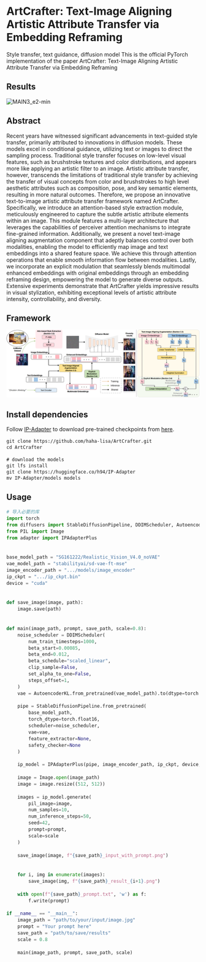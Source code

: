 # ArtCrafter: Text-Image Aligning Artistic Attribute Transfer via Embedding Reframing
Style transfer, text guidance, diffusion model
This is the official PyTorch implementation of the paper ArtCrafter: Text-Image Aligning Artistic Attribute Transfer via Embedding Reframing

## Results
![MAIN3_e2-min](https://github.com/haha-lisa/ArtCrafter/blob/main/images/teaser.png)

## Abstract
Recent years have witnessed significant advancements in text-guided style transfer, primarily attributed to innovations in diffusion models. These models excel in conditional guidance, utilizing text or images to direct the sampling process. Traditional style transfer focuses on low-level visual features, such as brushstroke textures and color distributions, and appears more like applying an artistic filter to an image. Artistic attribute transfer, however, transcends the limitations of traditional style transfer by achieving the transfer of visual concepts from color and brushstrokes to high level aesthetic attributes such as composition, pose, and key semantic elements, resulting in more natural outcomes. Therefore, we propose an innovative text-to-image artistic attribute transfer framework named ArtCrafter. Specifically, we introduce an attention-based style extraction module, meticulously engineered to capture the subtle artistic attribute elements within an image. This module features a multi-layer architecture that leverages the capabilities of perceiver attention mechanisms to integrate fine-grained information. Additionally, we present a novel text-image aligning augmentation component that adeptly balances control over both modalities, enabling the model to efficiently map image and text embeddings into a shared feature space. We achieve this through attention operations that enable smooth information flow between modalities. Lastly, we incorporate an explicit modulation that seamlessly blends multimodal enhanced embeddings with original embeddings through an embedding reframing design, empowering the model to generate diverse outputs. Extensive experiments demonstrate that ArtCrafter yields impressive results in visual stylization, exhibiting exceptional levels of artistic attribute intensity, controllability, and diversity. 

## Framework
![MAIN3_e2-min](https://github.com/haha-lisa/ArtCrafter/blob/main/images/3pipeline_00.png)

## Install dependencies

Follow [IP-Adapter](https://github.com/tencent-ailab/IP-Adapter?tab=readme-ov-file#download-models) to download pre-trained checkpoints from [here](https://huggingface.co/h94/IP-Adapter).

```
git clone https://github.com/haha-lisa/ArtCrafter.git
cd ArtCrafter

# download the models
git lfs install
git clone https://huggingface.co/h94/IP-Adapter
mv IP-Adapter/models models
```


## Usage
```python
# 导入必要的库
import torch
from diffusers import StableDiffusionPipeline, DDIMScheduler, AutoencoderKL
from PIL import Image
from adapter import IPAdapterPlus


base_model_path = "SG161222/Realistic_Vision_V4.0_noVAE"
vae_model_path = "stabilityai/sd-vae-ft-mse"
image_encoder_path = ".../models/image_encoder"
ip_ckpt = ".../ip_ckpt.bin"
device = "cuda"


def save_image(image, path):
    image.save(path)


def main(image_path, prompt, save_path, scale=0.8):
    noise_scheduler = DDIMScheduler(
        num_train_timesteps=1000,
        beta_start=0.00085,
        beta_end=0.012,
        beta_schedule="scaled_linear",
        clip_sample=False,
        set_alpha_to_one=False,
        steps_offset=1,
    )
    vae = AutoencoderKL.from_pretrained(vae_model_path).to(dtype=torch.float16)

    pipe = StableDiffusionPipeline.from_pretrained(
        base_model_path,
        torch_dtype=torch.float16,
        scheduler=noise_scheduler,
        vae=vae,
        feature_extractor=None,
        safety_checker=None
    )

    ip_model = IPAdapterPlus(pipe, image_encoder_path, ip_ckpt, device, num_tokens=16)

    image = Image.open(image_path)
    image = image.resize((512, 512))

    images = ip_model.generate(
        pil_image=image,
        num_samples=10,
        num_inference_steps=50,
        seed=42,
        prompt=prompt,
        scale=scale  
    )

    save_image(image, f"{save_path}_input_with_prompt.png")


    for i, img in enumerate(images):
        save_image(img, f"{save_path}_result_{i+1}.png")

    with open(f"{save_path}_prompt.txt", 'w') as f:
        f.write(prompt)

if __name__ == "__main__":
    image_path = "path/to/your/input/image.jpg" 
    prompt = "Your prompt here"  
    save_path = "path/to/save/results"  
    scale = 0.8  

    main(image_path, prompt, save_path, scale)
```
